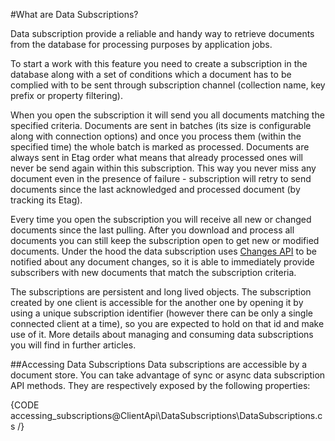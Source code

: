 ﻿#What are Data Subscriptions?

Data subscription provide a reliable and handy way to retrieve documents from the database for processing purposes by application jobs.

To start a work with this feature you need to create a subscription in the database along with a set of conditions which a document has to be complied with to be sent
through subscription channel (collection name, key prefix or property filtering).

When you open the subscription it will send you all documents matching the specified criteria. Documents are sent in batches (its size is configurable along with connection options)
and once you process them (within the specified time) the whole batch is marked as processed. Documents are always sent in Etag order what means that already processed ones will never be send again within this subscription.
This way you never miss any document even in the presence of failure - subscription will retry to send documents since the last acknowledged and processed document (by tracking its Etag).

Every time you open the subscription you will receive all new or changed documents since the last pulling. After you download and process all documents you can still
keep the subscription open to get new or modified documents. Under the hood the data subscription uses [Changes API](../changes/what-is-changes-api) to be notified about
any document changes, so it is able to immediately provide subscribers with new documents that match the subscription criteria.

The subscriptions are persistent and long lived objects. The subscription created by one client is accessible for the another one by opening it by using a unique subscription identifier
(however there can be only a single connected client at a time), so you are expected to hold on that id and make use of it. More details about managing and consuming data subscriptions 
you will find in further articles.

##Accessing Data Subscriptions
Data subscriptions are accessible by a document store. You can take advantage of sync or async data subscription API methods. They are respectively exposed by the following properties:

{CODE accessing_subscriptions@ClientApi\DataSubscriptions\DataSubscriptions.cs /}